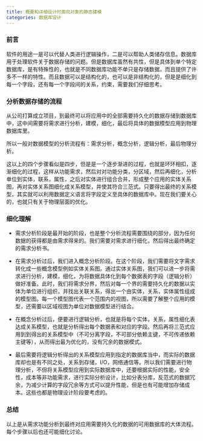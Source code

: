 ```yaml
---
title: 概要和详细设计时面向对象的静态建模
categories: 数据库设计
---
```


### 前言

软件的用途一是可以代替人类进行逻辑操作，二是可以帮助人类储存信息。数据库用于处理软件关于数据存储的问题。但是数据库虽然有共性，但是具体到单个特定数据库，是有特殊性的，也就是不同数据库功能不单只是存储数据，而且提供了许多不一样的特性。而且数据可以是结构化的，也可以是非结构化的，但是是细化到每一个字段，还有每一个字段间的关系，约束，需要我们仔细思考。

### 分析数据存储的流程

从公司打算成立项目，到最终可以将应用中的全部需要持久化的数据存储到数据库中，这中间需要将需求进行分析，建模，细化，最后将具体的数据模型应用到物理数据库里。

所以一般对数据模型的分析流程有：需求分析，概念分析，逻辑分析，最后物理分析。

这以上的四个步骤看似是四步，但是是一个逐步渐进的过程，也就是环环相扣，逐渐细化的过程，这样从功能需求，然后对对功能分类，分区域，然后再细化，分析单位到实体，联系，属性，之后对实体进行组合合并，形成整个应用的实体关系图，再对实体关系图细化成关系模型，并使其符合三范式。只要得出最终的关系模型，其实就可以利用数据定义语言将字段定义至具体的数据库中。现在我们要关心的，也就只有关于物理层面的优化。

### 细化理解

* 需求分析阶段是最开始的阶段，也是整个分析流程需要围绕的部分，因为任何数据的获得都是由需求得来的。我们需要对需求进行细化，然后得出最终确定的需求分析书。

* 在需求分析过后，我们进入概念分析阶段。在这个阶段，我们需要将文字需求转化成一些概念模型例如实体关系图。通过实体关系图，我们可以进一步将需求进行分析，建模，细化，为将数据具体化到每个数据表的字段（逻辑分析）做好准备。此时，我们将需求分界，然后对每一个界的需要持久化的数据以实体为单位进行组织，并找出关联关系，得出一个由实体，关系，实体属性组成的模型图。每一个模型图代表一个范围内的视图，所以需要了解整个应用的模型，还需要以区域视图为单位对数据模型进行结合。

* 在概念分析过后，便要进行逻辑分析，也就是将每个实体，关系，属性细化表达成关系模型，也就是分析得出每个数据表和对应的字段。然后再将三范式应用到到得出的关系模型中（不可分离字段，不可部分依赖主键，不可传递依赖主键等），从而得出最为优化的，没有冗余的数据模式。

* 最后需要将逻辑分析得出的关系模型应用到指定的数据库当中，而实际的数据库却也是有不同之处，关系到存储，I/O，网络通信等。所以我们需要进行物理分析，不但将关系模型应用到实际数据库中，还要根据实际的性能，安全性，成本等非功能需求，进行实际分析设计，比如分表分库，反范式的数据冗余，为减少计算的字段冗余等方式可以提升性能，但是也有可能增加存储成本。这些也都是物理设计阶段要考虑的。

### 总结

以上是从需求功能分析到最终对应用需要持久化的数据的可用数据库的大体流程。每个步骤以后也还可能细化讨论。